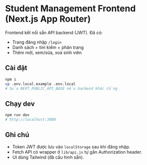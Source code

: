 # Student Management Frontend (Next.js App Router)

Frontend kết nối sẵn API backend (JWT). Đã có:
- Trang đăng nhập `/login`
- Danh sách + tìm kiếm + phân trang
- Thêm mới, xem/sửa, xoá sinh viên

## Cài đặt
```bash
npm i
cp .env.local.example .env.local
# Sửa NEXT_PUBLIC_API_BASE nếu backend khác cổng
```

## Chạy dev
```bash
npm run dev
# http://localhost:3000
```

## Ghi chú
- Token JWT được lưu vào `localStorage` sau khi đăng nhập.
- Fetch API có wrapper ở `lib/api.js` tự gắn Authorization header.
- UI dùng Tailwind (đã cấu hình sẵn).
